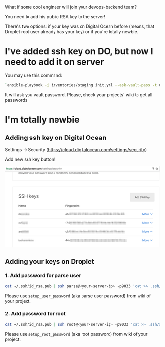 What if some cool engineer will join your devops-backend team?

You need to add his public RSA key to the server!

There's two options: if your key was on Digital Ocean before (means, that Droplet root user already has your key) or if you're totally newbie.


# I've added ssh key on DO, but now I need to add it on server

You may use this command:

```bash
`ansible-playbook -i inventories/staging init.yml --ask-vault-pass -t update_pubkey`
```
It will ask you vault password. Please, check your projects' wiki to get all passwords.


# I'm totally newbie

## Adding ssh key on Digital Ocean

Settings -> Security (https://cloud.digitalocean.com/settings/security)

Add new ssh key button!

![](pics/ssh_do.jpg)

## Adding your keys on Droplet


### 1. Add password for parse user

```bash
cat ~/.ssh/id_rsa.pub | ssh parse@<your-server-ip> -p9033 'cat >> .ssh/authorized_keys'
```

Please use `setup_user_password` (aka parse user password) from wiki of your project.


### 2. Add password for root

```bash
cat ~/.ssh/id_rsa.pub | ssh root@<your-server-ip> -p9033 'cat >> .ssh/authorized_keys'
```

Please use `setup_root_password` (aka root password) from wiki of your project.
